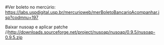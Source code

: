 
#Ver boleto no mercúrio:
https://labs.uspdigital.usp.br/mercurioweb/merBoletoBancarioAcompanhar.jsp?codmnu=197
 

Baixar nusoap e aplicar patche
//http://downloads.sourceforge.net/project/nusoap/nusoap/0.9.5/nusoap-0.9.5.zip

